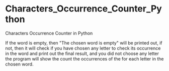 # Characters_Occurrence_Counter_Python
Characters Occurrence Counter in Python

If the word is empty, then "The chosen word is empty" will be printed out, if not, then it will check if you have chosen any letter to check its occurrence in the word and print out the final result, and you did not choose any letter the program will show the count the occurrences of the for each letter in the chosen word.
